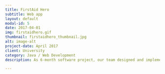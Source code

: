 ```yaml
---
title: FirstAid Hero
subtitle: Web app
layout: default
modal-id: 5
date: 2017-04-01
img: firstaidhero.gif
thumbnail: firstaidhero_thumbnail.jpg
alt: image-alt
project-date: April 2017
client: University
category: Java / Web Development
description: As 6-month software project, our team designed and implemented "FirstAid Hero", a web app the encourages users to refresh and expand their knowlegde about first aid. Users can create their own accounts, earn points through quizzes to reach higher levels and recieve achievements for fulfilling challenges. They can add other users as friends, send them messages and compare their progress via a global ranking. My responsibility was to create and connect the database, implement the whole back-end using the Java Play framework and also the front-end with Scala. Another team member did all the Bootstrap styling and JavaScript coding, while the third one developed a Java tool to manage the database through a GUI. Find the offical demo video of our project [here](https://www.youtube.com/watch?v=5lit54v3g58).

---
```


